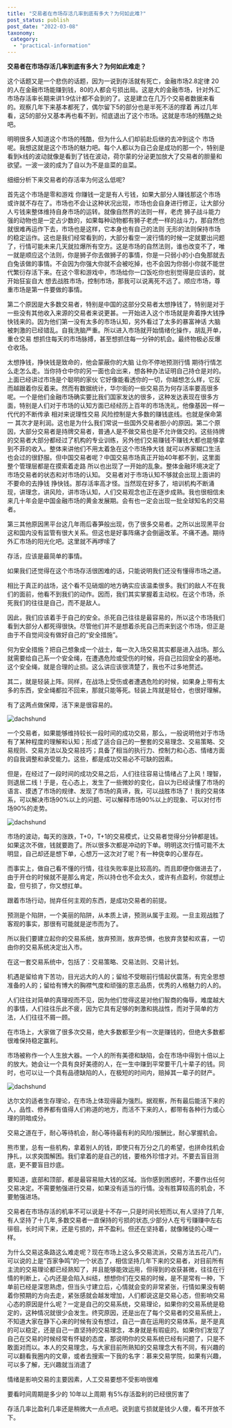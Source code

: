 ```yaml
---
title: "交易者在市场存活几率到底有多大？为何如此难?"
post_status: publish
post_date: "2022-03-08"
taxonomy:
 category: 
  - "practical-information"
---
```


**交易者在市场存活几率到底有多大？为何如此难走？**

这个话题又是一个悲伤的话题，因为一说到存活就有死亡，金融市场2.8定律 20的人在金融市场能赚到钱，80的人都会亏损出局。这是大的金融市场，针对外汇市场存活率长期来讲1:9估计都不会到的了。这是建立在几万个交易者数据来看的。观察几年下来基本都死了，偶尔留下5的部分也是半死不活的撑着 再过几年看，这5的部分又基本再也看不到，彻底退出了这个市场。这就是市场的残酷之处吧。  
  
明明很多人知道这个市场的残酷，但为什么人们却前赴后继的去冲到这个 市场呢。我想这就是这个市场的魅力吧。每个人都以为自己会是成功的那一个，特别是看到k线的波动就像是看到了钱在波动，荷尔蒙的分泌更加放大了交易者的胆量和欲望。一波一波的成为了自以为不是韭菜的韭菜。  
  
细细分析下来交易者的存活率为何这么低呢?  
  
首先这个市场是零和游戏 你赚钱一定是有人亏钱，如果大部分人赚钱那这个市场或许就不存在了。市场也不会让这种状况出现，市场也会自身进行修正，让大部分人亏钱来整体维持自身市场的运转。就像自然界的法则一样，老虎 狮子战斗能力强的动物也是一定占少数的，如果每种动物都有狮子老虎一样的战斗力，那自然也就很难再运作下去，市场也是这样，它本身也有自己的法则 无形的法则保持市场的稳定运作。这也是我们经常看到的，大部分看空一波行情的时候一定就要出问题了，行情可能未来几天就拉爆所有空方。这是市场的自然法则，谁也改变不了，唯一就是顺应这个法则，你是狮子你去做狮子的事情，你是一只弱小的小白兔那就去白兔该做的事情。不会因为你强大你就不会被吃掉，也不会因为你弱小你就不能世代繁衍存活下来。在这个零和游戏中，市场给你一口饭吃你也别觉得是应该的，就开始狂妄自大 想去战胜市场，控制市场，那我可以说离死不远了。顺应市场，尊重市场是第一件要做的事情。  
  
第二个原因是大多数交易者，特别是中国的这部分交易者太想挣钱了，特别是对于一些没有其他收入来源的交易者来说更甚。一开始进入这个市场就是奔着挣大钱挣快钱来的。因为他们第一没有太多的市场认知，另外看过了太多的暴富神话 大脑被刺激的已经错乱。自我洗脑严重。所以进入市场就开始情绪化操作，胡乱开单，重仓交易 想抓住每天的市场脉搏，甚至想抓住每一分钟的机会。最终物极必反爆仓收场。  
  
太想挣钱，挣快钱是致命的，他会蒙蔽你的大脑 让你不停地预测行情 期待行情怎么走怎么走。当你持仓中你的另一面也会出来，想各种办法证明自己持仓是对的。上面已经讲过市场是个聪明的家伙 它好像能看透你的一切，你越想怎么样，它反而越跟着你反着来。然而有数据统计，华尔街的一些交易员为何存活率要高很多呢。一个是他们金融市场确实要比我们国家发达的很多，这种发达表现在很多方面，特别是人们对于市场的认知方面已经经历上百年的市场洗礼，他像基因一样一代代的不断传承 相对来说理性交易 风险控制是大多数的赚钱底线。也就是保命第一 其次才是利润。这也是为什么我们常说一些国外交易者胆小的原因。第二个原因，大部分交易者是持牌交易者，普通人是不做交易也是不允许做交的。这些持牌的交易者大部分都经过了机构的专业训练，另外他们交易赚钱不赚钱大都也能够拿到不菲的收入。整体来讲他们不用太着急在这个市场挣大钱 就可以养家糊口生活也会过的很舒服。但中国交易者呢？中国交易市场真正开始40年都不到，这里面整个管理层都是在摸索着走路 所以也出现了一开始的乱象。整体金融环境决定了市场交易者的状态和对市场的认知。 交易者对于市场认知不够就会出现上面讲的不要命的去挣钱 挣快钱。那存活率高才怪。当然现在好多了，培训机构不断涌现，讲理念，讲风险，讲市场认知，人们交易观念也正在逐步成熟。我也很相信未来几十年会是中国金融市场的黄金发展期。会有也一定会出现一批全球知名的交易者。  
  
第三其他原因黑平台这几年雨后春笋般出现，伤了很多交易者。之所以出现黑平台这和国内没有监管有很大关系。但这也是好事阵痛才会倒逼改革。不痛不通。期待外汇市场的阳光化吧。这里就不再啰嗦了  

存活，应该是最简单的事情。

如果我们还觉得在这个市场存活很困难的话，只能说明我们还没有懂得市场之道。

相比于真正的战场，这个看不见硝烟的地方确实应该温柔很多。我们的敌人不在我们的面前，他看不到我们的动作。因而，我们其实掌握着主动权。在这个市场，杀死我们的往往是自己，而不是敌人。

因此，我们应该着手于自己的安全。杀死自己往往是最容易的，所以这个市场我们看到大部分人都死得很快。尽管他们并不是想着杀死自己而来到这个市场，但正是由于不自觉间没有做好自己的“安全措施”。

何为安全措施？把自己想象成一个战士，每一次入场交易其实都是进入战场。那么就需要给自己系一个安全绳，在遭遇危险或受伤的时候，将自己拉回安全的基地。这个安全绳，就是合理的止损。这么讲应该很清楚了，我也不过多地赘述。  

其二，就是轻装上阵。同样，在战场上受伤或者遭遇危险的时候，如果身上带有太多的东西，安全绳都拉不回来，那就只能等死。轻装上阵就是轻仓，也很好理解。

有了这两点做保障，活下来是很容易的。

![dachshund](https://cdn.fendou.la/funstoutiao/2020/12/140005989.jpg "timg.jpg")

一个交易者，如果能够维持较长一段时间的成功交易，那么，一般说明他对于市场有了某种程度的理解和认知；形成了适合自己的一整套的交易理念、交易策略、交易规则、交易方法以及交易技巧；具备了相当的执行力、控制力和心态、情绪方面的自我调整和承受能力。这些，都是成功交易必不可缺的因素。

但是，在经过了一段时间的成功交易之后，人们往往容易让情绪占了上风！理智，则退居二线！于是，在心态上，发生了一些微妙的变化，自以为已经读懂了市场的语言、摸透了市场的规律、发现了市场的真谛，我，可以战胜市场了！我的交易体系，可以解决市场90%以上的问题、可以解释市场90%以上的现象、可以对付市场90%的走势。

![dachshund](https://cdn.fendou.la/funstoutiao/2020/12/140527755.jpg "7.jpg")

市场的波动，每天的涨跌，T+0，T+1的交易模式，让交易者觉得分分钟都是钱。如果这次不做，钱就要跑了。所以很多次都是冲动的下单。明明这次行情可能不太明显，自己却还是想下单，心想万一这次对了呢？有一种侥幸的心里存在。

而事实上，做自己看不懂的行情，往往失败率是比较高的。而且即便你做进去了，由于开仓的时候就不是那么肯定，所以持仓也不会太久，或许有点盈利，你就想止盈，但亏损了，你又想扛单。

跟着市场行动，抛弃任何主观的东西，是成功交易者的前提。

预测是个陷阱，一个美丽的陷阱，从本质上讲，预测从属于主观。一旦主观战胜了客观的事实，那很有可能就是逆市而为了。

所以我们要建立起你的交易系统，放弃预测，放弃恐惧，也放弃贪婪和欢喜，一切由你的交易系统决定出入市。

在这一套交易系统中，包括了：交易策略、交易法则、交易计划。

机遇是留给肯下苦功，目光远大的人的；留给不受眼前行情起伏震荡，有完全思想准备的人的；留给有博大的胸襟气度和顽强的意志品质，优秀的人格魅力的人的。

人们往往对简单的真理视而不见，因为他们觉得这是对他们智商的侮辱，难度越大的事情，人们往往乐此不疲，因为它具有足够的刺激和挑战性，而对于简单的方法，人们往往不屑一顾。

在市场上，大家做了很多次交易，绝大多数都至少有一次是赚钱的，但绝大多数都很难保持稳定赢利。

市场被称作一个人生放大器。一个人的所有美德和缺陷，会在市场中得到十倍以上的放大。她会让一个具有良好美德的人，在一生中赚到平常要干几十辈子的钱。同时，也可以让一个具有品德缺陷的人，在极短的时间内，赔掉其一辈子的财产。

![dachshund](https://cdn.fendou.la/funstoutiao/2020/12/141033676.jpg "5.jpg")

达尔文的适者生存理论，在市场上体现得最为强烈。据观察，所有最后能活下来的人，品性、修养都有值得人们称道的地方，而活不下来的人，都带有各种行为或心理的阴暗成分。  

交易之道在于，耐心等待机会，耐心等待最有利的风险/报酬比，耐心掌握机会。

熊市里，总有一些机构，拿着别人的钱，即使只有万分之几的希望，也拼命找机会挣扎，以求突围解困。我们拿着的是自己的钱，要格外珍惜才对。不要去盲目测底，更不要盲目炒底。

要知道，底部和顶部，都是最容易赔大钱的区域。当你感到困惑时，不要作出任何交易决定。不需要勉强进行交易，如果没有适当的行情。没有胜算较高的机会，不要勉强进场。

交易者在市场存活的机率不可以说是十不存一,只是时间长短而以,有人坚持了几年,有人坚持了十几年,多数交易者一直保持的亏损的状态,少部分人在亏亏赚赚中左右徘徊，长时间下来，还是亏损的，并不盈利。但还在坚持着，就像赌徒的心理一样。

为什么交易这条路这么难走呢？现在市场上这么多交易流派，交易方法五花八门，可以说的上是“百家争鸣”的一个状态了，相信坚持几年下来的交易者，对目前所有主流的交易理论都已经熟知了，并且能够能效运用，但得到的收获甚微，往往在行情的判断上，心内还是会陷入纠结，想想你们在交易的时候，是不是常有一种，下单前已经是深思熟虑，但当头寸建立后，心情就会变的非常紧张，行情如果没有朝着你预期的方向去走，紧张感就会越发增加，人们都说这是交易心态，但影响交易心态的原因是什么呢？一定是自己的交易系统，交易理论，如果你的交易系统是稳定的，这种情况就很少会发生。终究原因，还是出在了每个交易者的交易系统上，不知道大家在静下心来的时候有没有想过，自己一直在运用的交易体系，是不是真的可以稳定，还是自己一直坚持的交易理念，本身就是有瑕疵的。如果你们发现了自己在交易的时候经常有怀疑的态度，那说明你的交易系统已经有问题了，只是不敢面对而以。本人的交易理念，与大家目前所熟知的交易理念大有不同，有兴趣的可以翻看我圈内的文章，或者去搜索一下我的名字：慕来交易学院，如果有兴趣，可以多了解，无兴趣就当消遣了

情绪是影响交易的主要因素，人工交易要想不受影响很难

要看时间周期是多少的 10年以上周期 有5%存活盈利的已经很厉害了

存活几率比盈利几率还是稍微大一点点吧。说到底亏损就是钱少人傻，看不开放不下。
